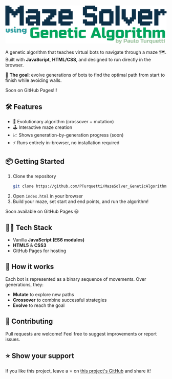 
![Maze Solver Screenshot](./Web%20version/img/title.png)

A genetic algorithm that teaches virtual bots to navigate through a maze 🗺️. Built with **JavaScript**, **HTML/CSS**, and designed to run directly in the browser.  

🌱 **The goal**: evolve generations of bots to find the optimal path from start to finish while avoiding walls.  

Soon on GitHub Pages!!!<!-- 👉 [**Try it live on GitHub Pages**](https://<SEU_USUARIO>.github.io/<REPO_NAME>)   -->



<!-- ## 📸 Preview


 -->

## 🛠️ Features

- 🧬 Evolutionary algorithm (crossover + mutation)
- 🕹️ Interactive maze creation
- 📈 Shows generation-by-generation progress (soon)
- ⚡ Runs entirely in-browser, no installation required



## 📦 Getting Started

1. Clone the repository
    ```bash
    git clone https://github.com/PTurquetti/MazeSolver_GeneticAlgorithm.git
    ```
2. Open `index.html` in your browser
3. Build your maze, set start and end points, and run the algorithm!

Soon available on GitHub Pages 😃



## 👨‍💻 Tech Stack

- Vanilla **JavaScript (ES6 modules)**
- **HTML5** & **CSS3**
- GitHub Pages for hosting



## 🧠 How it works

Each bot is represented as a binary sequence of movements. Over generations, they:
- **Mutate** to explore new paths
- **Crossover** to combine successful strategies
- **Evolve** to reach the goal

<!-- 

## 🏗️ Project Structure -->



## 🙌 Contributing

Pull requests are welcome! Feel free to suggest improvements or report issues.  



## ⭐ Show your support

If you like this project, leave a ⭐ on [this project's GitHub](https://github.com/PTurquetti/MazeSolver_GeneticAlgorithm) and share it!


